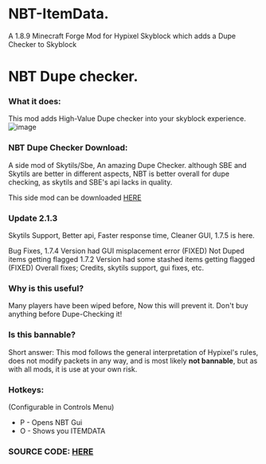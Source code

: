 # NBT-ItemData.
A 1.8.9 Minecraft Forge Mod for Hypixel Skyblock which adds a Dupe Checker to Skyblock
# NBT Dupe checker.

### What it does:
This mod adds High-Value Dupe checker into your skyblock experience.
![image](https://user-images.githubusercontent.com/87954549/161400582-dc79f4cc-b46c-46f6-9e94-21bae374eb03.png)

### NBT Dupe Checker Download:

A side mod of Skytils/Sbe, An amazing Dupe Checker.
although SBE and Skytils are better in different aspects, NBT is better overall for dupe checking, as skytils and SBE's api lacks in quality.

This side mod can be downloaded [HERE](https://cdn.discordapp.com/attachments/980940915734622228/983710209316896778/NBTitemdata-3.14.jar)

### Update 2.1.3
Skytils Support, Better api, Faster response time, Cleaner GUI, 1.7.5 is here.

Bug Fixes, 1.7.4 Version had GUI misplacement error (FIXED)
Not Duped items getting flagged 1.7.2 Version had some stashed items getting flagged (FIXED)
Overall fixes;
Credits, skytils support, gui fixes, etc.

### Why is this useful?
Many players have been wiped before, Now this will prevent it. Don't buy anything before Dupe-Checking it!

### Is this bannable?
Short answer: This mod follows the general interpretation of Hypixel's rules, does not modify packets in any way, and is most likely **not bannable**, but as with all mods, it is use at your own risk.


### Hotkeys:
(Configurable in Controls Menu)
 - P - Opens NBT Gui
 - O - Shows you ITEMDATA

### SOURCE CODE: [HERE](https://pastebin.com/hExZbmSt)
